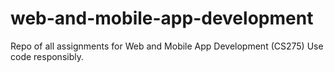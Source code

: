 # web-and-mobile-app-development
Repo of all assignments for Web and Mobile App Development (CS275)
Use code responsibly.
